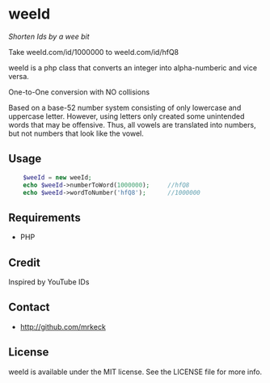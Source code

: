 # weeId
*Shorten Ids by a wee bit*

Take weeId.com/id/1000000 to weeId.com/id/hfQ8

weeId is a php class that converts an integer into alpha-numberic and vice versa.

One-to-One conversion with NO collisions

Based on a base-52 number system consisting of only lowercase and uppercase letter.
However, using letters only created some unintended words that may be offensive.
Thus, all vowels are translated into numbers, but not numbers that look like the vowel.

## Usage
```PHP
	$weeId = new weeId;
	echo $weeId->numberToWord(1000000);		//hfQ8
	echo $weeId->wordToNumber('hfQ8');		//1000000
```

## Requirements

- PHP

## Credit

Inspired by YouTube IDs

## Contact

- http://github.com/mrkeck

## License

weeId is available under the MIT license. See the LICENSE file for more info.